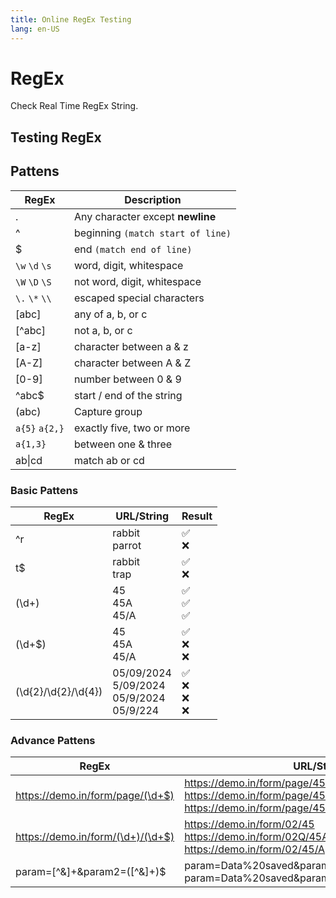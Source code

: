 ```yaml
---
title: Online RegEx Testing
lang: en-US
---
```


<script setup>
import { onMounted, onUnmounted } from 'vue'
import TestingRegEx from "./template/TestingRegEx.vue"
</script>

<style>
.no-nav .VPSidebar {
  display: none;
}
</style>

# RegEx

Check Real Time RegEx String.

## Testing RegEx

<TestingRegEx />

## Pattens

| RegEx          | Description                       |
| -------------- | --------------------------------- |
| .              | Any character except **newline**  |
| ^              | beginning `(match start of line)` |
| $              | end `(match end of line)`         |
| `\w` `\d` `\s` | word, digit, whitespace           |
| `\W` `\D` `\S` | not word, digit, whitespace       |
| `\.` `\*` `\\` | escaped special characters        |
| [abc]          | any of a, b, or c                 |
| [^abc]         | not a, b, or c                    |
| [a-z]          | character between a & z           |
| [A-Z]          | character between A & Z           |
| [0-9]          | number between 0 & 9              |
| ^abc$          | start / end of the string         |
| (abc)          | Capture group                     |
| `a{5}` `a{2,}` | exactly five, two or more         |
| `a{1,3}`       | between one & three               |
| ab&#124;cd     | match ab or cd                    |

### Basic Pattens

| RegEx               | URL/String                                             | Result                   |
| ------------------- | ------------------------------------------------------ | ------------------------ |
| ^r                  | rabbit <br> parrot                                     | ✅ <br> ❌               |
| t$                  | rabbit <br> trap                                       | ✅ <br> ❌               |
| (\d+)               | 45 <br> 45A <br> 45/A                                  | ✅ <br> ✅<br> ✅        |
| (\d+$)              | 45 <br> 45A <br> 45/A                                  | ✅ <br> ❌<br> ❌        |
| (\d{2}/\d{2}/\d{4}) | 05/09/2024 <br> 5/09/2024 <br> 05/9/2024 <br> 05/9/224 | ✅ <br> ❌<br> ❌<br> ❌ |

### Advance Pattens

| RegEx                             | URL/String                                                                                          | Result            |
| --------------------------------- | --------------------------------------------------------------------------------------------------- | ----------------- |
| https://demo.in/form/page/(\d+$)  | https://demo.in/form/page/45 <br> https://demo.in/form/page/45A <br> https://demo.in/form/page/45/A | ✅ <br> ❌<br> ❌ |
| https://demo.in/form/(\d+)/(\d+$) | https://demo.in/form/02/45 <br> https://demo.in/form/02Q/45A <br> https://demo.in/form/02/45/A      | ✅ <br> ❌<br> ❌ |
| param=[^&]+&param2=([^&]+)$       | param=Data%20saved&param2=124045 <br>param=Data%20saved&param2=124045&param3=done                   | ✅ <br> ❌        |
